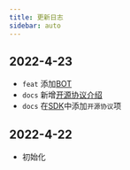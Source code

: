 ```yaml
---
title: 更新日志
sidebar: auto
---
```


 ## 2022-4-23
 
 - `feat` 添加[BOT](/bot.html)
 - `docs` 新增[开源协议介绍](/docs/third/open_source_protocol.html)
 - `docs` 在[SDK](/sdk.html)中添加`开源协议`项
 
 ## 2022-4-22
 
 - 初始化